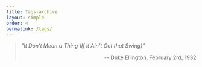 ```yaml
---
title: Tags-archive
layout: simple
order: 4
permalink: /tags/
---
```


> *"It Don't Mean a Thing (If it Ain't Got that Swing)"*
> 
><p align="right">-- Duke Ellington, February 2rd, 1932</p>